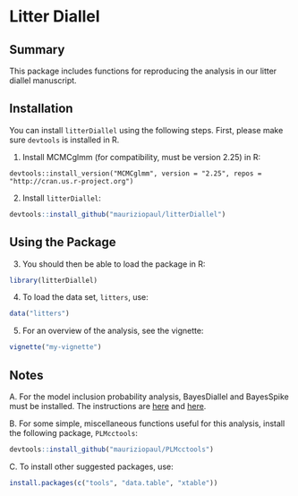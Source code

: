 # Litter Diallel

## Summary

This package includes functions for reproducing the analysis in our litter diallel manuscript.

## Installation

You can install `litterDiallel` using the following steps. First, please make sure `devtools` is installed in R.

1. Install MCMCglmm (for compatibility, must be version 2.25) in R:

```
devtools::install_version("MCMCglmm", version = "2.25", repos = "http://cran.us.r-project.org")
```

2. Install `litterDiallel`:

```R
devtools::install_github("mauriziopaul/litterDiallel")
```

## Using the Package

3. You should then be able to load the package in R:

```R
library(litterDiallel)
``` 

4. To load the data set, `litters`, use:

```R
data("litters")
```

5. For an overview of the analysis, see the vignette:

```R
vignette("my-vignette")
```

## Notes

A. For the model inclusion probability analysis, BayesDiallel and BayesSpike must be installed. The instructions are [here](http://valdarlab.unc.edu/software/bayesdiallel/BayesDiallel.html) and [here](http://valdarlab.unc.edu/software/bayesdiallel/BayesDiallel.html).

B. For some simple, miscellaneous functions useful for this analysis, install the following package, `PLMcctools`:

```R
devtools::install_github("mauriziopaul/PLMcctools")
```

C. To install other suggested packages, use:

```R
install.packages(c("tools", "data.table", "xtable"))
```

